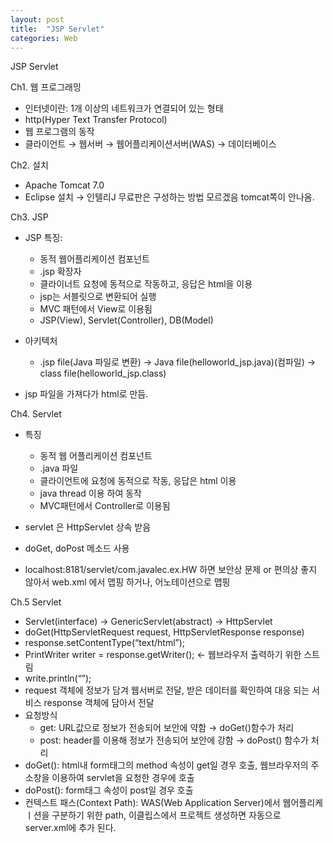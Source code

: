 ```yaml
---
layout: post
title:  "JSP Servlet"
categories: Web
---
```


JSP Servlet

Ch1. 웹 프로그래밍
- 인터넷이란: 1개 이상의 네트워크가 연결되어 있는 형태
- http(Hyper Text Transfer Protocol)
- 웹 프로그램의 동작
- 클라이언트 → 웹서버 → 웹어플리케이션서버(WAS) → 데이터베이스

Ch2. 설치
- Apache Tomcat 7.0
- Eclipse 설치 → 인텔리J 무료판은 구성하는 방법 모르겠음 tomcat쪽이 안나옴.

Ch3. JSP
- JSP 특징: 
	- 동적 웹어플리케이션 컴포넌트
	- .jsp 확장자
	- 클라이너트 요청에 동적으로 작동하고, 응답은 html을 이용
	- jsp는 서블릿으로 변환되어 실행
	- MVC 패턴에서 View로 이용됨
	- JSP(View), Servlet(Controller), DB(Model)

- 아키텍처
	- .jsp file(Java 파일로 변환) → Java file(helloworld_jsp.java)(컴파일) → class file(helloworld_jsp.class)

- jsp 파일을 가져다가 html로 만듬.

Ch4. Servlet
- 특징
	- 동적 웹 어플리케이션 컴포넌트
	- .java 파일
	- 클라이언트에 요청에 동적으로 작동, 응답은 html 이용
	- java thread 이용 하여 동작
	- MVC패턴에서 Controller로 이용됨

- servlet 은 HttpServlet 상속 받음
- doGet, doPost 메소드 사용
- localhost:8181/servlet/com.javalec.ex.HW 하면 보안상 문제 or 편의상 좋지 않아서 web.xml 에서 맵핑 하거나, 어노테이션으로 맵핑

Ch.5 Servlet 
- Servlet(interface) → GenericServlet(abstract) → HttpServlet
- doGet(HttpServletRequest request, HttpServletResponse response)
- response.setContentType(“text/html”);
- PrintWriter writer = response.getWriter(); ← 웹브라우저 출력하기 위한 스트림
- write.println(“<html>”);
- request 객체에 정보가 담겨 웹서버로 전달, 받은 데이터를 확인하여 대응 되는 서비스 response 객체에 담아서 전달
- 요청방식
	- get: URL값으로 정보가 전송되어 보안에 약함 → doGet()함수가 처리
	- post: header를 이용해 정보가 전송되어 보안에 강함 → doPost() 함수가 처리
- doGet(): html내 form태그의 method 속성이 get일 경우 호출, 웹브라우저의 주소창을 이용하여 servlet을 요청한 경우에 호출
- doPost(): form태그 속성이 post일 경우 호출
- 컨텍스트 패스(Context Path): WAS(Web Application Server)에서 웹어플리케ㅣ션을 구분하기 위한 path, 이클립스에서 프로젝트 생성하면 자동으로 server.xml에 추가 된다.

